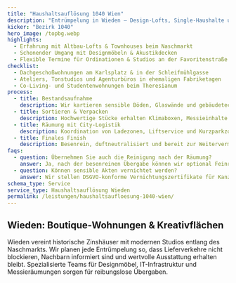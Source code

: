 ```yaml
---
title: "Haushaltsauflösung 1040 Wien"
description: "Entrümpelung in Wieden – Design-Lofts, Single-Haushalte und Ordinationen nahe der Karlskirche."
kicker: "Bezirk 1040"
hero_image: /topbg.webp
highlights:
  - Erfahrung mit Altbau-Lofts & Townhouses beim Naschmarkt
  - Schonender Umgang mit Designmöbeln & Akustikdecken
  - Flexible Termine für Ordinationen & Studios an der Favoritenstraße
checklist:
  - Dachgeschoßwohnungen am Karlsplatz & in der Schleifmühlgasse
  - Ateliers, Tonstudios und Agenturbüros in ehemaligen Fabriketagen
  - Co-Living- und Studentenwohnungen beim Theresianum
process:
  - title: Bestandsaufnahme
    description: Wir kartieren sensible Böden, Glaswände und gebäudetechnische Anlagen.
  - title: Sortieren & Verpacken
    description: Hochwertige Stücke erhalten Klimaboxen, Messieinhalte werden getrennt entsorgt.
  - title: Räumung mit City-Logistik
    description: Koordination von Ladezonen, Liftservice und Kurzparkzonen.
  - title: Finales Finish
    description: Besenrein, duftneutralisiert und bereit zur Weitervermietung.
faqs:
  - question: Übernehmen Sie auch die Reinigung nach der Räumung?
    answer: Ja, nach der besenreinen Übergabe können wir optional Feinreinigung und Malerarbeiten koordinieren.
  - question: Können sensible Akten vernichtet werden?
    answer: Wir stellen DSGVO-konforme Vernichtungszertifikate für Kanzleien und Ordinationen aus.
schema_type: Service
service_type: Haushaltsauflösung Wieden
permalink: /leistungen/haushaltsaufloesung-1040-wien/
---
```

## Wieden: Boutique-Wohnungen & Kreativflächen

Wieden vereint historische Zinshäuser mit modernen Studios entlang des Naschmarkts. Wir planen jede Entrümpelung so, dass Lieferverkehre nicht blockieren, Nachbarn informiert sind und wertvolle Ausstattung erhalten bleibt. Spezialisierte Teams für Designmöbel, IT-Infrastruktur und Messieräumungen sorgen für reibungslose Übergaben.
